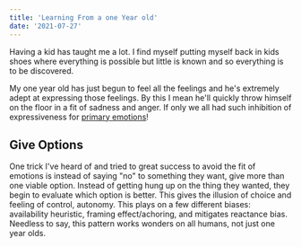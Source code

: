```yaml
---
title: 'Learning From a one Year old'
date: '2021-07-27'
---
```


Having a kid has taught me a lot. I find myself putting myself back in kids shoes where everything is possible but little is known and so everything is to be discovered.

My one year old has just begun to feel all the feelings and he's extremely adept at expressing those feelings. By this I mean he'll quickly throw himself on the floor in a fit of sadness and anger. If only we all had such inhibition of expressiveness for [primary emotions](/posts/2021/04-29-secondary-emotions-in-software)!

## Give Options

One trick I've heard of and tried to great success to avoid the fit of emotions is instead of saying "no" to something they want, give more than one viable option. Instead of getting hung up on the thing they wanted, they begin to evaluate which option is better. This gives the illusion of choice and feeling of control, autonomy. This plays on a few different biases: availability heuristic, framing effect/achoring, and mitigates reactance bias. Needless to say, this pattern works wonders on all humans, not just one year olds.

